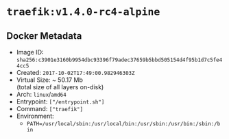 # `traefik:v1.4.0-rc4-alpine`

## Docker Metadata

- Image ID: `sha256:c3901e3160b9954dbc93396f79adec37659b5bbd505154d4f95b1d7c5fe44cc5`
- Created: `2017-10-02T17:49:00.982946303Z`
- Virtual Size: ~ 50.17 Mb  
  (total size of all layers on-disk)
- Arch: `linux`/`amd64`
- Entrypoint: `["/entrypoint.sh"]`
- Command: `["traefik"]`
- Environment:
  - `PATH=/usr/local/sbin:/usr/local/bin:/usr/sbin:/usr/bin:/sbin:/bin`
